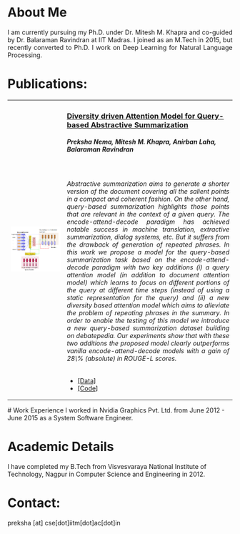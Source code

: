# About Me
<div style = "text-align: justify"> I am currently pursuing my Ph.D. under Dr. Mitesh M. Khapra and co-guided by Dr. Balaraman Ravindran at IIT Madras. I joined as an M.Tech in 2015, but recently converted to Ph.D. I work on Deep Learning for Natural Language Processing. </div>


# Publications:
   <table width="100%" align="center" border="0" cellspacing="0" cellpadding="20">
    <tr>
      <td width="25%">
      <img src='/images/query.png'>         
      </td>
      <td valign="top" width="75%">
        <p><a href="https://arxiv.org/abs/1704.08300">
        <h3>Diversity driven Attention Model for Query-based Abstractive Summarization</h3></a></p>
        <h5> Preksha Nema, Mitesh M. Khapra, Anirban Laha, Balaraman Ravindran </h5><br>
        <div style = "text-align: justify"> <h6> Abstractive summarization aims to generate a shorter version of the document covering all the salient points in a compact and coherent fashion. On the other hand, query-based summarization highlights those points that are relevant in the context of a given query. The encode-attend-decode paradigm has achieved notable success in machine translation, extractive summarization, dialog systems, etc. But it suffers from the drawback of generation of repeated phrases. In this work we propose a model for the query-based summarization task based on the encode-attend-decode paradigm with two key additions (i) a query attention model (in addition to document attention model) which learns to focus on different portions of the query at different time steps (instead of using a static representation for the query) and (ii) a new diversity based attention model which aims to alleviate the problem of repeating phrases in the summary. In order to enable the testing of this model we introduce a new query-based summarization dataset building on debatepedia. Our experiments show that with these two additions the proposed model clearly outperforms vanilla encode-attend-decode models with a gain of 28\% (absolute) in ROUGE-L scores.</h6></div>
        <ul>
        <li><a href="https://github.com/PrekshaNema25/Debatepedia_Dataset"> [Data] </a></li>
        <li><a href="https://github.com/PrekshaNema25/diversity_based_attention"> [Code] </a></li>
        </ul></td></tr>
   </table>
# Work Experience
I worked in Nvidia Graphics Pvt. Ltd. from June 2012 - June 2015 as a System Software Engineer.

# Academic Details
I have completed my B.Tech from Visvesvaraya National Institute of Technology, Nagpur in Computer Science and Engineering in 2012.

# Contact:
preksha [at] cse[dot]iitm[dot]ac[dot]in

